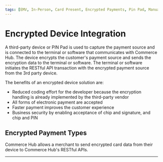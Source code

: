 ```yaml
---
tags: [EMV, In-Person, Card Present, Encrypted Payments, Pin Pad, Manual Entry, Track Data]
---
```


# Encrypted Device Integration

A third-party device or PIN Pad is used to capture the payment source and is connected to the terminal or software that communicates with Commerce Hub. The device encrypts the customer's payment source and sends the encryption data to the terminal or software. The terminal or software initiates the RESTful API transaction with the encrypted payment source from the 3rd party device.

The benefits of an encrypted device solution are:

- Reduced coding effort for the developer because the encryption handling is already implemented by the third-party vendor
- All forms of electronic payment are accepted
- Faster payment improves the customer experience
- Business security by enabling acceptance of chip and signature, and chip and PIN

## Encrypted Payment Types

Commerce Hub allows a merchant to send encrypted card data from their device to Commerce Hub's RESTful APIs.

<!-- type: row -->

<!-- type: card
title: EMV Chip
description: EMV chip enhances the security of payment card transactions for payment terminals and automated teller machines through the use of a chip embedded in credit, debit, and prepaid cards.
link: ?path=docs/In-Person/Encrypted-Payments/EMV.md
-->

<!-- type: card
title: Contactless
description: Near Field Communication (NFC) or contactless payment are transactions made by tapping either a contactless chip card or a payment-enabled device with a contactless-enabled terminal.
link: 
-->

<!-- type: card
title: Track Data
description: Payment Track can be used as EMV Fallback and involves manually swiping the payment source into a payment terminal using a magnetic stripe.
link: ?path=docs/In-Person/Encrypted-Payments/Track.md
-->

<!-- type: card
title: Manual Entry
description: Encrypted manual key entry can be used as EMV Fallback and involves manually entering the payment source details in a payment terminal. 
link: ?path=docs/In-Person/Encrypted-Payments/Manual.md
-->

<!-- type: row-end -->

---
